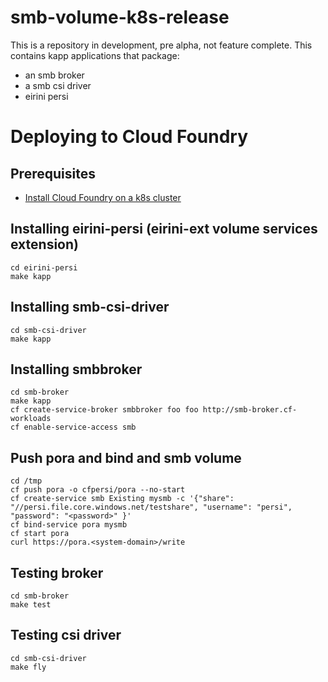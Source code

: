 # smb-volume-k8s-release
This is a repository in development, pre alpha, not feature complete.
This contains kapp applications that package:

- an smb broker
- a smb csi driver
- eirini persi

# Deploying to Cloud Foundry
## Prerequisites
- [Install Cloud Foundry on a k8s cluster](https://github.com/cloudfoundry/cf-for-k8s/blob/master/docs/deploy.md)

## Installing eirini-persi (eirini-ext volume services extension)
```
cd eirini-persi
make kapp
```

## Installing smb-csi-driver
```
cd smb-csi-driver
make kapp
```

## Installing smbbroker
```
cd smb-broker
make kapp
cf create-service-broker smbbroker foo foo http://smb-broker.cf-workloads
cf enable-service-access smb
```

## Push pora and bind and smb volume
```
cd /tmp
cf push pora -o cfpersi/pora --no-start
cf create-service smb Existing mysmb -c '{"share": "//persi.file.core.windows.net/testshare", "username": "persi", "password": "<password>" }'
cf bind-service pora mysmb
cf start pora
curl https://pora.<system-domain>/write
```

## Testing broker
```
cd smb-broker
make test
```

## Testing csi driver
```
cd smb-csi-driver
make fly
```
